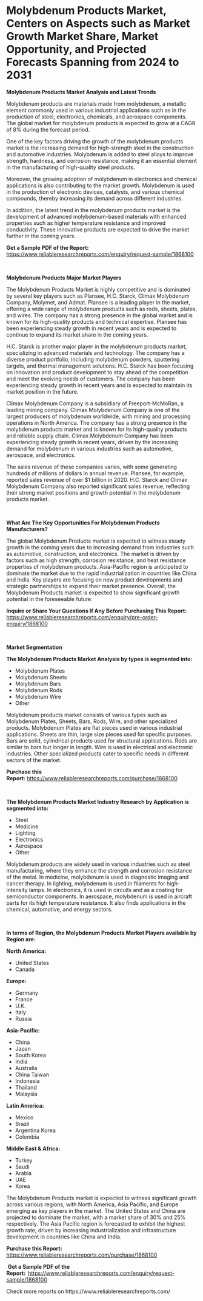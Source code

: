 <p><h1>Molybdenum Products Market, Centers on Aspects such as Market Growth Market Share, Market Opportunity, and Projected Forecasts Spanning from 2024 to 2031</h1></p><p><strong>Molybdenum Products Market Analysis and Latest Trends</strong></p>
<p><p>Molybdenum products are materials made from molybdenum, a metallic element commonly used in various industrial applications such as in the production of steel, electronics, chemicals, and aerospace components. The global market for molybdenum products is expected to grow at a CAGR of 8% during the forecast period. </p><p>One of the key factors driving the growth of the molybdenum products market is the increasing demand for high-strength steel in the construction and automotive industries. Molybdenum is added to steel alloys to improve strength, hardness, and corrosion resistance, making it an essential element in the manufacturing of high-quality steel products. </p><p>Moreover, the growing adoption of molybdenum in electronics and chemical applications is also contributing to the market growth. Molybdenum is used in the production of electronic devices, catalysts, and various chemical compounds, thereby increasing its demand across different industries.</p><p>In addition, the latest trend in the molybdenum products market is the development of advanced molybdenum-based materials with enhanced properties such as higher temperature resistance and improved conductivity. These innovative products are expected to drive the market further in the coming years.</p></p>
<p><strong>Get a Sample PDF of the Report:&nbsp;</strong> <a href="https://www.reliableresearchreports.com/enquiry/request-sample/1868100">https://www.reliableresearchreports.com/enquiry/request-sample/1868100</a></p>
<p>&nbsp;</p>
<p><strong>Molybdenum Products Major Market Players</strong></p>
<p><p>The Molybdenum Products Market is highly competitive and is dominated by several key players such as Plansee, H.C. Starck, Climax Molybdenum Company, Molymet, and Admat. Plansee is a leading player in the market, offering a wide range of molybdenum products such as rods, sheets, plates, and wires. The company has a strong presence in the global market and is known for its high-quality products and technical expertise. Plansee has been experiencing steady growth in recent years and is expected to continue to expand its market share in the coming years.</p><p>H.C. Starck is another major player in the molybdenum products market, specializing in advanced materials and technology. The company has a diverse product portfolio, including molybdenum powders, sputtering targets, and thermal management solutions. H.C. Starck has been focusing on innovation and product development to stay ahead of the competition and meet the evolving needs of customers. The company has been experiencing steady growth in recent years and is expected to maintain its market position in the future.</p><p>Climax Molybdenum Company is a subsidiary of Freeport-McMoRan, a leading mining company. Climax Molybdenum Company is one of the largest producers of molybdenum worldwide, with mining and processing operations in North America. The company has a strong presence in the molybdenum products market and is known for its high-quality products and reliable supply chain. Climax Molybdenum Company has been experiencing steady growth in recent years, driven by the increasing demand for molybdenum in various industries such as automotive, aerospace, and electronics.</p><p>The sales revenue of these companies varies, with some generating hundreds of millions of dollars in annual revenue. Plansee, for example, reported sales revenue of over $1 billion in 2020. H.C. Starck and Climax Molybdenum Company also reported significant sales revenue, reflecting their strong market positions and growth potential in the molybdenum products market.</p></p>
<p>&nbsp;</p>
<p><strong>What Are The Key Opportunities For Molybdenum Products Manufacturers?</strong></p>
<p><p>The global Molybdenum Products market is expected to witness steady growth in the coming years due to increasing demand from industries such as automotive, construction, and electronics. The market is driven by factors such as high strength, corrosion resistance, and heat resistance properties of molybdenum products. Asia-Pacific region is anticipated to dominate the market due to the rapid industrialization in countries like China and India. Key players are focusing on new product developments and strategic partnerships to expand their market presence. Overall, the Molybdenum Products market is expected to show significant growth potential in the foreseeable future.</p></p>
<p><strong>Inquire or Share Your Questions If Any Before Purchasing This Report:</strong> <a href="https://www.reliableresearchreports.com/enquiry/pre-order-enquiry/1868100">https://www.reliableresearchreports.com/enquiry/pre-order-enquiry/1868100</a></p>
<p>&nbsp;</p>
<p><strong>Market Segmentation</strong></p>
<p><strong>The Molybdenum Products Market Analysis by types is segmented into:</strong></p>
<p><ul><li>Molybdenum Plates</li><li>Molybdenum Sheets</li><li>Molybdenum Bars</li><li>Molybdenum Rods</li><li>Molybdenum Wire</li><li>Other</li></ul></p>
<p><p>Molybdenum products market consists of various types such as Molybdenum Plates, Sheets, Bars, Rods, Wire, and other specialized products. Molybdenum Plates are flat pieces used in various industrial applications. Sheets are thin, large size pieces used for specific purposes. Bars are solid, cylindrical products used for structural applications. Rods are similar to bars but longer in length. Wire is used in electrical and electronic industries. Other specialized products cater to specific needs in different sectors of the market.</p></p>
<p><strong>Purchase this Report:&nbsp;</strong><a href="https://www.reliableresearchreports.com/purchase/1868100">https://www.reliableresearchreports.com/purchase/1868100</a></p>
<p>&nbsp;</p>
<p><strong>The Molybdenum Products Market Industry Research by Application is segmented into:</strong></p>
<p><ul><li>Steel</li><li>Medicine</li><li>Lighting</li><li>Electronics</li><li>Aerospace</li><li>Other</li></ul></p>
<p><p>Molybdenum products are widely used in various industries such as steel manufacturing, where they enhance the strength and corrosion resistance of the metal. In medicine, molybdenum is used in diagnostic imaging and cancer therapy. In lighting, molybdenum is used in filaments for high-intensity lamps. In electronics, it is used in circuits and as a coating for semiconductor components. In aerospace, molybdenum is used in aircraft parts for its high temperature resistance. It also finds applications in the chemical, automotive, and energy sectors.</p></p>
<p>&nbsp;</p>
<p><strong>In terms of Region, the Molybdenum Products Market Players available by Region are:</strong></p>
<p>
    <p> <strong> North America: </strong>
        <ul>
            <li>United States</li>
            <li>Canada</li>
        </ul>
        </p> 
    <p> <strong> Europe: </strong>
        <ul>
            <li>Germany</li>
            <li>France</li>
            <li>U.K.</li>
            <li>Italy</li>
            <li>Russia</li>
        </ul>
        </p> 
    <p> <strong> Asia-Pacific: </strong>
        <ul>
            <li>China</li>
            <li>Japan</li>
            <li>South Korea</li>
            <li>India</li>
            <li>Australia</li>
            <li>China Taiwan</li>
            <li>Indonesia</li>
            <li>Thailand</li>
            <li>Malaysia</li>
        </ul>
        </p> 
    <p> <strong> Latin America: </strong>
        <ul>
            <li>Mexico</li>
            <li>Brazil</li>
            <li>Argentina Korea</li>
            <li>Colombia</li>
        </ul>
        </p> 
    <p> <strong> Middle East & Africa: </strong>
        <ul>
            <li>Turkey</li>
            <li>Saudi</li>
            <li>Arabia</li>
            <li>UAE</li>
            <li>Korea</li>
        </ul>
    </p>
    </p>
<p><p>The Molybdenum Products market is expected to witness significant growth across various regions, with North America, Asia Pacific, and Europe emerging as key players in the market. The United States and China are projected to dominate the market, with a market share of 30% and 25% respectively. The Asia Pacific region is forecasted to exhibit the highest growth rate, driven by increasing industrialization and infrastructure development in countries like China and India.</p></p>
<p><strong>Purchase this Report: </strong><a href="https://www.reliableresearchreports.com/purchase/1868100">https://www.reliableresearchreports.com/purchase/1868100</a></p>
<p>&nbsp;<strong>Get a Sample PDF of the Report:&nbsp;&nbsp;</strong><a href="https://www.reliableresearchreports.com/enquiry/request-sample/1868100">https://www.reliableresearchreports.com/enquiry/request-sample/1868100</a></p>
<p><strong></strong></p>
<p>Check more reports on https://www.reliableresearchreports.com/</p>